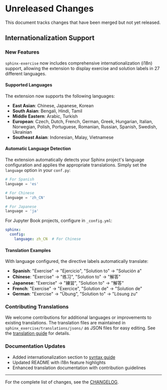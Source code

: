 # Unreleased Changes

This document tracks changes that have been merged but not yet released.

## Internationalization Support

### New Features

`sphinx-exercise` now includes comprehensive internationalization (i18n) support, allowing the extension to display exercise and solution labels in 27 different languages.

#### Supported Languages

The extension now supports the following languages:

- **East Asian**: Chinese, Japanese, Korean
- **South Asian**: Bengali, Hindi, Tamil
- **Middle Eastern**: Arabic, Turkish
- **European**: Czech, Dutch, French, German, Greek, Hungarian, Italian, Norwegian, Polish, Portuguese, Romanian, Russian, Spanish, Swedish, Ukrainian
- **Southeast Asian**: Indonesian, Malay, Vietnamese

#### Automatic Language Detection

The extension automatically detects your Sphinx project's language configuration and applies the appropriate translations. Simply set the `language` option in your `conf.py`:

```python
# For Spanish
language = 'es'

# For Chinese
language = 'zh_CN'

# For Japanese
language = 'ja'
```

For Jupyter Book projects, configure in `_config.yml`:

```yaml
sphinx:
  config:
    language: zh_CN  # For Chinese
```

#### Translation Examples

With language configured, the directive labels automatically translate:

- **Spanish**: "Exercise" → "Ejercicio", "Solution to" → "Solución a"
- **Chinese**: "Exercise" → "练习", "Solution to" → "解答"
- **Japanese**: "Exercise" → "練習", "Solution to" → "解答"
- **French**: "Exercise" → "Exercice", "Solution de" → "Solution de"
- **German**: "Exercise" → "Übung", "Solution to" → "Lösung zu"

### Contributing Translations

We welcome contributions for additional languages or improvements to existing translations. The translation files are maintained in `sphinx_exercise/translations/jsons/` as JSON files for easy editing. See the [translation guide](https://github.com/executablebooks/sphinx-exercise/tree/main/sphinx_exercise/translations) for details.

### Documentation Updates

- Added internationalization section to [syntax guide](../syntax.md#internationalization-i18n)
- Updated README with i18n feature highlights
- Enhanced translation documentation with contribution guidelines

---

For the complete list of changes, see the [CHANGELOG](https://github.com/executablebooks/sphinx-exercise/blob/main/CHANGELOG.md).
